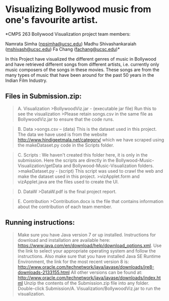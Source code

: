 # Visualizing Bollywood music from one's favourite artist. #

*CMPS 263 Bollywood Visualization project team members:

Namrata Simha (npsimha@ucsc.edu)
Madhu Shivashankaraiah (mshivash@ucsc.edu)
Fa Chang (fachang@ucsc.edu)*

In this Project have visualized the different genres of music in Bollywood and have retrieved different songs from different artists, i.e. currently only music composers of the songs in these movies. These songs are from the many types of music that have been around for the past 50 years in the Indian Film Industry.


## Files in Submission.zip: ##

>A. Visualization
	>BollywoodViz.jar - (executable jar file) Run this to see the visualization
	>Please retain songs.csv in the same file as BollywoodViz.jar to ensure that the code runs.

>B. Data
	>songs.csv – (data) This is the dataset used in this project. The data we have used is from the website http://www.hindigeetmala.net/category/ which we have scraped using the makeDataset.py code in the Scripts folder.

>C. Scripts : We haven't created this folder here, it is only in the submission. Here the scripts are directly in the Bollywood-Music-Visualization/getData and Bollywood-Music-Visualization folders.
	>makeDataset.py - (script) This script was used to crawl the web and make the dataset used in this project.
	>vizApplet.form and vizApplet.java are the files used to create the UI.

>D. DataW
	>DataW.pdf is the final project report.

>E. Contribution
	>Contribution.docx is the file that contains information about the contribution of each team member.

## Running instructions: ##
> Make sure you have Java version 7 or up installed. Instructions for download and installation are available here: https://www.java.com/en/download/help/download_options.xml.
Use the link to select your appropriate operating system and follow the instructions. Also make sure that you have installed Java SE Runtime Environment, the link for the most recent version 8 is: http://www.oracle.com/technetwork/java/javase/downloads/jre8-downloads-2133155.html
All other versions can be found at: http://www.oracle.com/technetwork/java/javase/downloads/index.html
> Unzip the contents of the Submission.zip file into any folder. Double-click Submission/A. Visualization/BollywoodViz.jar to run the visualization.
